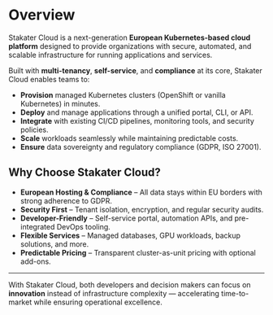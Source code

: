 # Overview

Stakater Cloud is a next-generation **European Kubernetes-based cloud platform** designed to provide organizations with secure, automated, and scalable infrastructure for running applications and services.

Built with **multi-tenancy**, **self-service**, and **compliance** at its core, Stakater Cloud enables teams to:

- **Provision** managed Kubernetes clusters (OpenShift or vanilla Kubernetes) in minutes.
- **Deploy** and manage applications through a unified portal, CLI, or API.
- **Integrate** with existing CI/CD pipelines, monitoring tools, and security policies.
- **Scale** workloads seamlessly while maintaining predictable costs.
- **Ensure** data sovereignty and regulatory compliance (GDPR, ISO 27001).

## Why Choose Stakater Cloud?

- **European Hosting & Compliance** – All data stays within EU borders with strong adherence to GDPR.
- **Security First** – Tenant isolation, encryption, and regular security audits.
- **Developer-Friendly** – Self-service portal, automation APIs, and pre-integrated DevOps tooling.
- **Flexible Services** – Managed databases, GPU workloads, backup solutions, and more.
- **Predictable Pricing** – Transparent cluster-as-unit pricing with optional add-ons.

---

With Stakater Cloud, both developers and decision makers can focus on **innovation** instead of infrastructure complexity — accelerating time-to-market while ensuring operational excellence.
